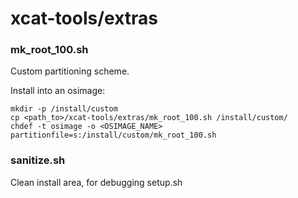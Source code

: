 # xcat-tools/extras

### mk_root_100.sh
Custom partitioning scheme.

Install into an osimage:
```
mkdir -p /install/custom
cp <path_to>/xcat-tools/extras/mk_root_100.sh /install/custom/
chdef -t osimage -o <OSIMAGE_NAME> partitionfile=s:/install/custom/mk_root_100.sh
```

### sanitize.sh
Clean install area, for debugging setup.sh

